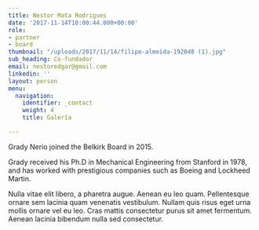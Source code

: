 ```yaml
---
title: Nestor Mata Rodrigues
date: '2017-11-14T10:00:44.000+00:00'
role:
- partner
- board
thumbnail: "/uploads/2017/11/14/filipe-almeida-192048 (1).jpg"
sub_heading: Co-fundador
email: nestoredgar@gmail.com
linkedin: ''
layout: person
menu:
  navigation:
    identifier: _contact
    weight: 4
    title: Galería

---
```

Grady Nerio joined the Belkirk Board in 2015.

Grady received his Ph.D in Mechanical Engineering from Stanford in 1978, and has worked with prestigious companies such as Boeing and Lockheed Martin.

Nulla vitae elit libero, a pharetra augue. Aenean eu leo quam. Pellentesque ornare sem lacinia quam venenatis vestibulum. Nullam quis risus eget urna mollis ornare vel eu leo. Cras mattis consectetur purus sit amet fermentum. Aenean lacinia bibendum nulla sed consectetur.